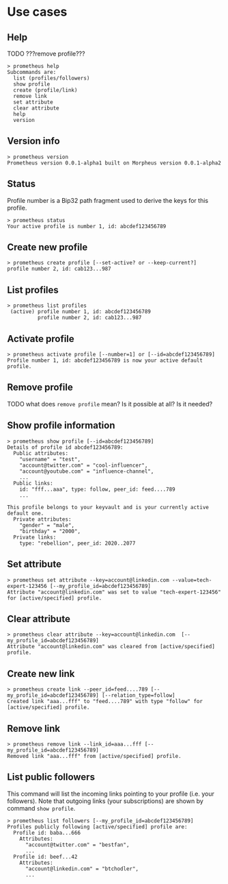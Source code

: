 # Use cases

## Help

TODO ???remove profile???

```
> prometheus help
Subcommands are:
  list (profiles/followers)
  show profile
  create (profile/link)
  remove link
  set attribute
  clear attribute
  help
  version
```


## Version info

```
> prometheus version
Prometheus version 0.0.1-alpha1 built on Morpheus version 0.0.1-alpha2
```


## Status

Profile number is a Bip32 path fragment used to derive the keys for this profile.

```
> prometheus status
Your active profile is number 1, id: abcdef123456789
```


## Create new profile

```
> prometheus create profile [--set-active? or --keep-current?]
profile number 2, id: cab123...987
```


## List profiles

```
> prometheus list profiles
 (active) profile number 1, id: abcdef123456789
          profile number 2, id: cab123...987
```


## Activate profile

```
> prometheus activate profile [--number=1] or [--id=abcdef123456789]
Profile number 1, id: abcdef123456789 is now your active default profile.
```


## Remove profile

TODO what does `remove profile` mean? Is it possible at all? Is it needed?


## Show profile information

```
> prometheus show profile [--id=abcdef123456789]
Details of profile id abcdef123456789:
  Public attributes:
    "username" = "test",
    "account@twitter.com" = "cool-influencer",
    "account@youtube.com" = "influence-channel",
    ...
  Public links:
    id: "fff...aaa", type: follow, peer_id: feed....789
    ...

This profile belongs to your keyvault and is your currently active default one.
  Private attributes:
    "gender" = "male",
    "birthday" = "2000",
  Private links:
    type: "rebellion", peer_id: 2020..2077
```


## Set attribute

```
> prometheus set attribute --key=account@linkedin.com --value=tech-expert-123456 [--my_profile_id=abcdef123456789]
Attribute "account@linkedin.com" was set to value "tech-expert-123456" for [active/specified] profile.
```


## Clear attribute

```
> prometheus clear attribute --key=account@linkedin.com  [--my_profile_id=abcdef123456789]
Attribute "account@linkedin.com" was cleared from [active/specified] profile.
```


## Create new link

```
> prometheus create link --peer_id=feed....789 [--my_profile_id=abcdef123456789] [--relation_type=follow]
Created link "aaa...fff" to "feed....789" with type "follow" for [active/specified] profile.
```


## Remove link

```
> prometheus remove link --link_id=aaa...fff [--my_profile_id=abcdef123456789]
Removed link "aaa...fff" from [active/specified] profile.
```


## List public followers

This command will list the incoming links pointing to your profile (i.e. your followers).
Note that outgoing links (your subscriptions) are shown by command `show profile`.

```
> prometheus list followers [--my_profile_id=abcdef123456789]
Profiles publicly following [active/specified] profile are:
  Profile id: baba...666
    Attributes:
      "account@twitter.com" = "bestfan",
      ...
  Profile id: beef...42
    Attributes:
      "account@linkedin.com" = "btchodler",
      ...
```

